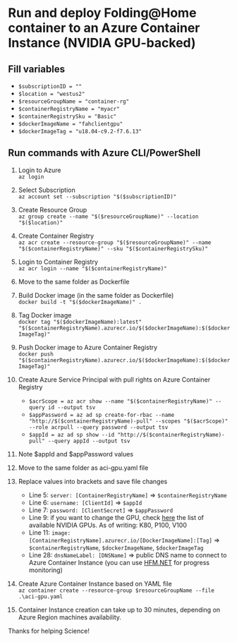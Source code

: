 # Run and deploy Folding@Home container to an Azure Container Instance (NVIDIA GPU-backed)

## Fill variables

- `$subscriptionID = ""`  
- `$location = "westus2"`  
- `$resourceGroupName = "container-rg"`  
- `$containerRegistryName = "myacr"`  
- `$containerRegistrySku = "Basic"`  
- `$dockerImageName = "fahclientgpu"`  
- `$dockerImageTag = "u18.04-c9.2-f7.6.13"`  

## Run commands with Azure CLI/PowerShell

1. Login to Azure  
`az login`
2. Select Subscription  
`az account set --subscription "$($subscriptionID)"`
3. Create Resource Group  
`az group create --name "$($resourceGroupName)" --location "$($location)"`
4. Create Container Registry  
`az acr create --resource-group "$($resourceGroupName)" --name "$($containerRegistryName)" --sku "$($containerRegistrySku)"`
5. Login to Container Registry  
`az acr login --name "$($containerRegistryName)"`
6. Move to the same folder as Dockerfile
7. Build Docker image (in the same folder as Dockerfile)  
`docker build -t "$($dockerImageName)" .`
8. Tag Docker image  
`docker tag "$($dockerImageName):latest" "$($containerRegistryName).azurecr.io/$($dockerImageName):$($dockerImageTag)"`
9. Push Docker image to Azure Container Registry  
`docker push "$($containerRegistryName).azurecr.io/$($dockerImageName):$($dockerImageTag)"`
10. Create Azure Service Principal with pull rights on Azure Container Registry

    - `$acrScope = az acr show --name "$($containerRegistryName)" --query id --output tsv`
    - `$appPassword = az ad sp create-for-rbac --name "http://$($containerRegistryName)-pull" --scopes "$($acrScope)" --role acrpull --query password --output tsv`
    - `$appId = az ad sp show --id "http://$($containerRegistryName)-pull" --query appId --output tsv`

11. Note $appId and $appPassword values

12. Move to the same folder as aci-gpu.yaml file

13. Replace values into brackets and save file changes
    - Line 5: `server: [ContainerRegistryName]` => `$containerRegistryName`
    - Line 6: `username: [ClientId]` => `$appId`
    - Line 7: `password: [ClientSecret]` => `$appPassword`
    - Line 9: if you want to change the GPU, check [here](https://docs.microsoft.com/en-us/azure/container-instances/container-instances-gpu#about-gpu-resources) the list of available NVIDIA GPUs. As of writing: K80, P100, V100
    - Line 11: `image: [ContainerRegistryName].azurecr.io/[DockerImageName]:[Tag]` => `$containerRegistryName`, `$dockerImageName`, `$dockerImageTag`
    - Line 28: `dnsNameLabel: [DNSName]` => public DNS name to connect to Azure Container Instance (you can use [HFM.NET](https://github.com/harlam357/hfm-net) for progress monitoring)

14. Create Azure Container Instance based on YAML file  
`az container create --resource-group $resourceGroupName --file .\aci-gpu.yaml`

15. Container Instance creation can take up to 30 minutes, depending on Azure Region machines availability.

Thanks for helping Science!
